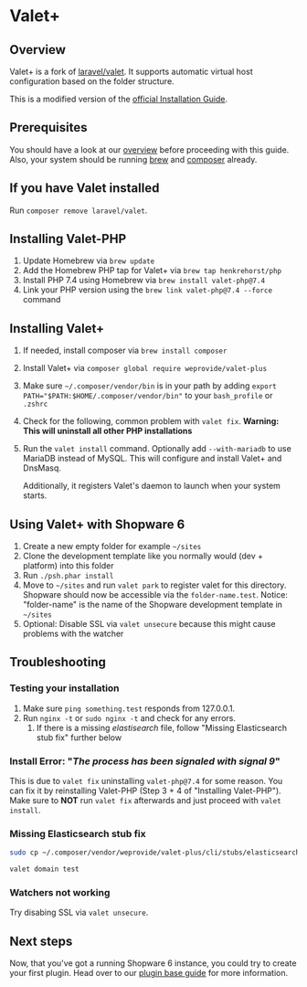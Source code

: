 # Valet+

## Overview

Valet+ is a fork of [laravel/valet](https://github.com/laravel/valet). It supports automatic virtual host configuration based on the folder structure.

This is a modified version of the [official Installation Guide](https://github.com/weprovide/valet-plus/wiki/Installation).

## Prerequisites

You should have a look at our [overview](overview) before proceeding with this guide. Also, your system should be running [brew](https://brew.sh/) and [composer](https://getcomposer.org/) already.

## If you have Valet installed

Run `composer remove laravel/valet`.

## Installing Valet-PHP

1. Update Homebrew via `brew update`
2. Add the Homebrew PHP tap for Valet+ via `brew tap henkrehorst/php`
3. Install PHP 7.4 using Homebrew via `brew install valet-php@7.4`
4. Link your PHP version using the `brew link valet-php@7.4 --force` command

## Installing Valet+

1. If needed, install composer via `brew install composer`
2. Install Valet+ via `composer global require weprovide/valet-plus`
3. Make sure `~/.composer/vendor/bin` is in your path by adding `export PATH="$PATH:$HOME/.composer/vendor/bin"` to your `bash_profile` or `.zshrc`
4. Check for the following, common problem with `valet fix`. **Warning: This will uninstall all other PHP installations**
5. Run the `valet install` command. Optionally add `--with-mariadb` to use MariaDB instead of MySQL. This will configure and install Valet+ and DnsMasq.

   Additionally, it registers Valet's daemon to launch when your system starts.

## Using Valet+ with Shopware 6

1. Create a new empty folder for example `~/sites`
2. Clone the development template like you normally would \(dev + platform\) into this folder
3. Run `./psh.phar install`
4. Move to `~/sites` and run `valet park` to register valet for this directory. Shopware should now be accessible via the `folder-name.test`. Notice: "folder-name" is the name of the Shopware development template in `~/sites`
5. Optional: Disable SSL via `valet unsecure` because this might cause problems with the watcher

## Troubleshooting

### Testing your installation

1. Make sure `ping something.test` responds from 127.0.0.1.
2. Run `nginx -t` or `sudo nginx -t` and check for any errors.
   1. If there is a missing _elastisearch_ file, follow "Missing Elasticsearch stub fix" further below

### Install Error: "_The process has been signaled with signal 9_"

This is due to `valet fix` uninstalling `valet-php@7.4` for some reason. You can fix it by reinstalling Valet-PHP \(Step 3 + 4 of "Installing Valet-PHP"\). Make sure to **NOT** run `valet fix` afterwards and just proceed with `valet install`.

### Missing Elasticsearch stub fix

```bash
sudo cp ~/.composer/vendor/weprovide/valet-plus/cli/stubs/elasticsearch.conf /usr/local/etc/nginx/valet/elasticsearch.conf
```

```bash
valet domain test
```

### Watchers not working

Try disabing SSL via `valet unsecure`.

## Next steps

Now, that you've got a running Shopware 6 instance, you could try to create your first plugin. Head over to our [plugin base guide](../plugins/plugins/plugin-base-guide) for more information.
